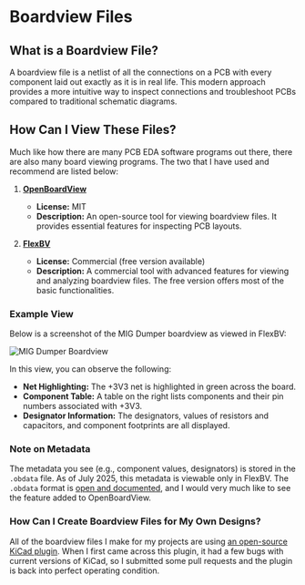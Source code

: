 # Boardview Files

## What is a Boardview File?

A boardview file is a netlist of all the connections on a PCB with every component laid out exactly as it is in real life. This modern approach provides a more intuitive way to inspect connections and troubleshoot PCBs compared to traditional schematic diagrams.

## How Can I View These Files?

Much like how there are many PCB EDA software programs out there, there are also many board viewing programs. The two that I have used and recommend are listed below:

1. **[OpenBoardView](https://github.com/OpenBoardView/OpenBoardView)**  
   - **License:** MIT  
   - **Description:** An open-source tool for viewing boardview files. It provides essential features for inspecting PCB layouts.

2. **[FlexBV](https://pldaniels.com/flexbv/)**  
   - **License:** Commercial (free version available)  
   - **Description:** A commercial tool with advanced features for viewing and analyzing boardview files. The free version offers most of the basic functionalities.

### Example View

Below is a screenshot of the MIG Dumper boardview as viewed in FlexBV:

![MIG Dumper Boardview](https://github.com/user-attachments/assets/dca6e702-eea0-4680-b63f-dadacdd8fe62)

In this view, you can observe the following:
- **Net Highlighting:** The +3V3 net is highlighted in green across the board.
- **Component Table:** A table on the right lists components and their pin numbers associated with +3V3.
- **Designator Information:** The designators, values of resistors and capacitors, and component footprints are all displayed.

### Note on Metadata

The metadata you see (e.g., component values, designators) is stored in the `.obdata` file. As of July 2025, this metadata is viewable only in FlexBV. The `.obdata` format is [open and documented](https://openboarddata.org/), and I would very much like to see the feature added to OpenBoardView.

### How Can I Create Boardview Files for My Own Designs?

All of the boardview files I make for my projects are using [an open-source KiCad plugin](https://github.com/whitequark/kicad-boardview). When I first came across this plugin, it had a few bugs with current versions of KiCad, so I submitted some pull requests and the plugin is back into perfect operating condition.